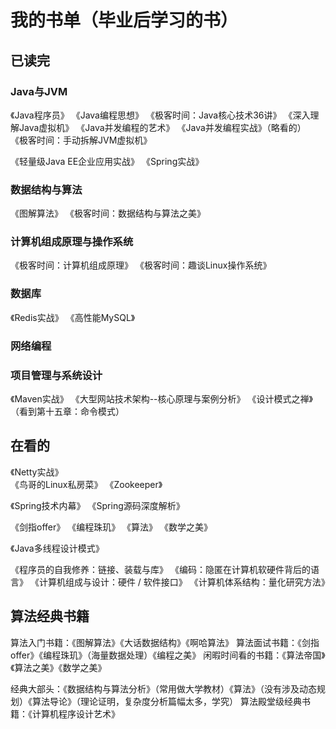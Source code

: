 
# 我的书单（毕业后学习的书）

## 已读完 #################################################################
### Java与JVM
《Java程序员》
《Java编程思想》
《极客时间：Java核心技术36讲》
《深入理解Java虚拟机》
《Java并发编程的艺术》
《Java并发编程实战》（略看的）
《极客时间：手动拆解JVM虚拟机》

《轻量级Java EE企业应用实战》
《Spring实战》

### 数据结构与算法
《图解算法》
《极客时间：数据结构与算法之美》

### 计算机组成原理与操作系统
《极客时间：计算机组成原理》 
《极客时间：趣谈Linux操作系统》 

### 数据库
《Redis实战》
《高性能MySQL》

### 网络编程

### 项目管理与系统设计
《Maven实战》
《大型网站技术架构--核心原理与案例分析》
《设计模式之禅》（看到第十五章：命令模式）


## 在看的 #################################################################

《Netty实战》  
《鸟哥的Linux私房菜》
《Zookeeper》

《Spring技术内幕》
《Spring源码深度解析》

《剑指offer》
《编程珠玑》
《算法》
《数学之美》

《Java多线程设计模式》



《程序员的自我修养：链接、装载与库》
《编码：隐匿在计算机软硬件背后的语言》
《计算机组成与设计：硬件 / 软件接口》
《计算机体系结构：量化研究方法》


## 算法经典书籍 #################################################################
算法入门书籍：《图解算法》《大话数据结构》《啊哈算法》
算法面试书籍：《剑指offer》《编程珠玑》（海量数据处理）《编程之美》
闲暇时间看的书籍：《算法帝国》《算法之美》《数学之美》

经典大部头：《数据结构与算法分析》（常用做大学教材）《算法》（没有涉及动态规划）《算法导论》（理论证明，复杂度分析篇幅太多，学究）
算法殿堂级经典书籍：《计算机程序设计艺术》
